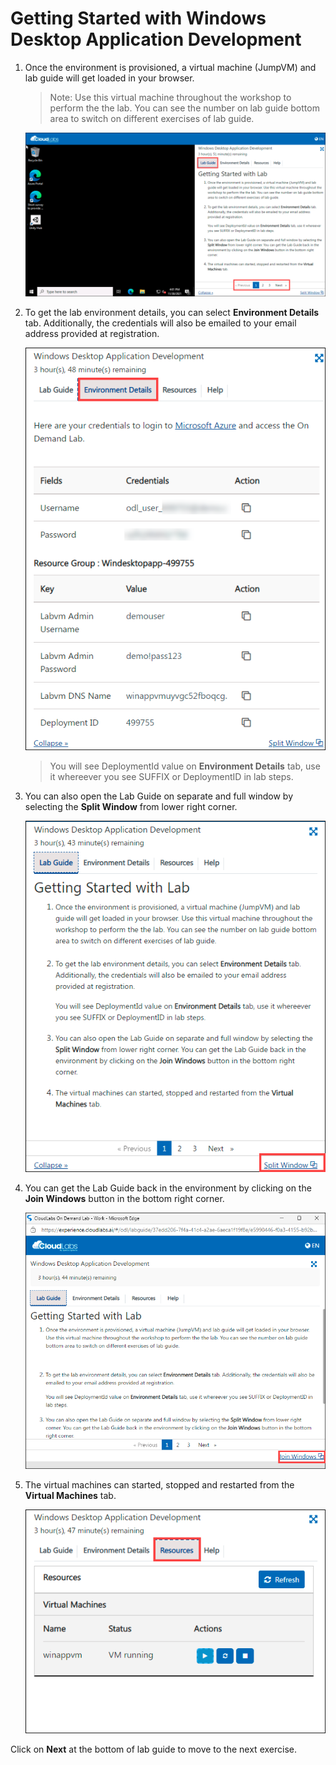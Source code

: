 # Getting Started with Windows Desktop Application Development

1. Once the environment is provisioned, a virtual machine (JumpVM) and lab guide will get loaded in your browser. 
   
   >Note: Use this virtual machine throughout the workshop to perform the the lab. You can see the number on lab guide bottom area to switch on different exercises of lab guide.

   ![](./media/labenvironment-1.png)

1. To get the lab environment details, you can select **Environment Details** tab. Additionally, the credentials will also be emailed to your email address provided at registration. 

   ![](./media/labenvironment-.png)

    > You will see DeploymentId value on **Environment Details** tab, use it whereever you see SUFFIX or DeploymentID in lab steps.

1. You can also open the Lab Guide on separate and full window by selecting the **Split Window** from lower right corner. 

   ![](./media/labenvironment-3.1.png)

1. You can get the Lab Guide back in the environment by clicking on the **Join Windows** button in the bottom right corner.
   
   ![](./media/labenvironment-3.2.png)

1. The virtual machines can started, stopped and restarted from the **Virtual Machines** tab.
 
   ![](./media/labenvironment-4.png)
 
 
 Click on **Next** at the bottom of lab guide to move to the next exercise.

